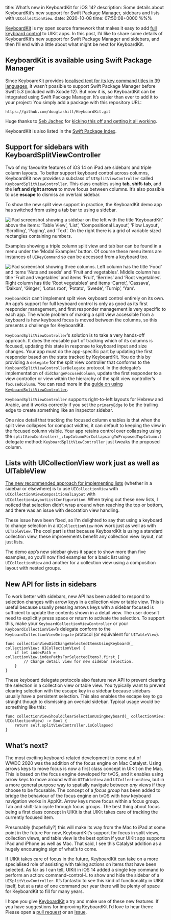 title: What’s new in KeyboardKit for iOS 14?
description: Some details about KeyboardKit’s new support for Swift Package Manager, sidebars and lists with `UICollectionView`.
date: 2020-10-08
time: 07:50:08+0000
%%%

[KeyboardKit][] is my open source framework that makes it easy to add [full keyboard control](/keyboard-control/) to UIKit apps. In this post, I’d like to share some details of KeyboardKit’s new support for Swift Package Manager and sidebars, and then I’ll end with a little about what might be next for KeyboardKit.

## KeyboardKit is available using Swift Package Manager

Since KeyboardKit provides [localised text for its key command titles in 39 languages](/localisation-using-apples-glossaries/), it wasn’t possible to support Swift Package Manager before Swift 5.3 (included with Xcode 12). But now it is, so KeyboardKit can be integrated using Swift Package Manager. It’s easier than ever to add it to your project: You simply add a package with this repository URL:

    https://github.com/douglashill/KeyboardKit.git

Huge thanks to [Seb Jachec](https://twitter.com/Iamsebj) for [kicking this off and getting it all working](https://github.com/douglashill/KeyboardKit/pull/10).

KeyboardKit is also listed in the [Swift Package Index](https://swiftpackageindex.com/douglashill/KeyboardKit).

## Support for sidebars with KeyboardSplitViewController

Two of my favourite features of iOS 14 on iPad are sidebars and triple column layouts. To better support keyboard control across columns, KeyboardKit now provides a subclass of `UISplitViewController` called `KeyboardSplitViewController`. This class enables using **tab**, **shift-tab**, and the **left and right arrows** to move focus between columns. It’s also possible to use **escape** to dismiss an overlaid sidebar.

To show the new split view support in practice, the KeyboardKit demo app has switched from using a tab bar to using a sidebar.

![iPad screenshot showing a sidebar on the left with the title ‘KeyboardKit’ above the items: ‘Table View’, ‘List’, ‘Compositional Layout’, ‘Flow Layout’, ‘Scrolling’, ‘Paging’, and ‘Text’. On the right there is a grid of variable sized rectangles containing numbers.](sidebar.png)

Examples showing a triple column split view and tab bar can be found in a menu under the ‘Modal Examples’ button. Of course these menu items are instances of `UIKeyCommand` so can be accessed from a keyboard too.

![iPad screenshot showing three columns. Left column has the title ‘Food’ and items ‘Nuts and seeds’ and ‘Fruit and vegetables’. Middle column has title ‘Fruit and vegetables’ and items ‘Fruit’, ‘Berries’ and ‘Root vegetables’. Right column has title ‘Root vegetables’ and items ‘Carrot’, ‘Cassava’, ‘Daikon’, ‘Ginger’, ‘Lotus root’, ‘Potato’, ‘Swede’, ‘Turnip’, ‘Yam’.](triple-column.png)

`KeyboardKit` can’t implement split view keyboard control entirely on its own. An app’s support for full keyboard control is only as good as its first responder management, and first responder management is very specific to each app. The whole problem of making a split view accessible from a keyboard is how keyboard focus is moved between the columns, so this presents a challenge for KeyboardKit.

`KeyboardSplitViewController`’s solution is to take a very hands-off approach. It does the reusable part of tracking which of its columns is focused, updating this state in response to keyboard input and size changes. Your app must do the app-specific part by updating the first responder based on the state tracked by KeyboardKit. You do this by providing a `delegate` for the split view controller that conforms to the `KeyboardSplitViewControllerDelegate` protocol. In the delegate’s implementation of `didChangeFocusedColumn`, update the first responder to a view controller or view within the hierarchy of the split view controller’s `focusedColumn`. You can read more in the [guide on using `KeyboardSplitViewController`](https://github.com/douglashill/KeyboardKit/blob/main/KeyboardKit/KeyboardSplitViewController.md).

`KeyboardSplitViewController` supports right-to-left layouts for Hebrew and Arabic, and it works correctly if you set the `primaryEdge` to be the trailing edge to create something like an inspector sidebar.

One nice detail that tracking the focused column enables is that when the split view collapses for compact widths, it can default to keeping the view in the focused column visible. Your app retains control over collapsing using the `splitViewController(_:topColumnForCollapsingToProposedTopColumn:)` delegate method: `KeyboardSplitViewController` just tweaks the proposed column.

## Lists with UICollectionView work just as well as UITableView

[The new recommended approach for implementing lists](https://pspdfkit.com/blog/2020/the-case-for-lists-in-uicollectionview/) (whether in a sidebar or elsewhere) is to use `UICollectionView` with `UICollectionViewCompositionalLayout` with `UICollectionLayoutListConfiguration`. When trying out these new lists, I noticed that selection didn’t wrap around when reaching the top or bottom, and there was an issue with decoration view handling.

These issue have been fixed, so I’m delighted to say that using a keyboard to change selection in a `UICollectionView` now work just as well as with `UITableView`. The cool part is that because KeyboardKit is using a standard collection view, these improvements benefit any collection view layout, not just lists.

The demo app’s new sidebar gives it space to show more than five examples, so you’ll now find examples for a basic list using `UICollectionView` and another for a collection view using a composition layout with nested groups.

## New API for lists in sidebars

To work better with sidebars, new API has been added to respond to selection changes with arrow keys in a collection view or table view. This is useful because usually pressing arrows keys with a sidebar focused is sufficient to update the contents shown in a detail view. The user doesn’t need to explicitly press space or return to activate the selection. To support this, make your `KeyboardCollectionViewController` or your `KeyboardCollectionView`’s delegate conform to the `KeyboardCollectionViewDelegate` protocol (or equivalent for `UITableView`).

<pre><code class="hljs"><span class="hljs-function"><span class="hljs-keyword">func</span> <span class="hljs-title">collectionViewDidChangeSelectedItemsUsingKeyboard</span><span class="hljs-params">(<span class="hljs-number">_</span> collectionView: UICollectionView)</span></span> {
    <span class="hljs-keyword">if</span> <span class="hljs-keyword">let</span> indexPath = collectionView.<span class="hljs-attribute">indexPathsForSelectedItems</span>?.<span class="hljs-attribute">first</span> {
        <span class="hljs-comment">// Change detail view for new sidebar selection.</span>
    }
}
</code></pre>

These keyboard delegate protocols also feature new API to prevent clearing the selection in a collection view or table view. You typically want to prevent clearing selection with the escape key in a sidebar because sidebars usually have a persistent selection. This also enables the escape key to go straight though to dismissing an overlaid sidebar. Typical usage would be something like this:

<pre><code class="hljs"><span class="hljs-function"><span class="hljs-keyword">func</span> <span class="hljs-title">collectionViewShouldClearSelectionUsingKeyboard</span><span class="hljs-params">(<span class="hljs-number">_</span> collectionView: UICollectionView)</span></span> -&gt; <span class="hljs-type">Bool</span> {
    <span class="hljs-keyword">return</span> <span class="hljs-keyword">self</span>.<span class="hljs-attribute">splitViewController</span>.<span class="hljs-attribute">isCollapsed</span>
}
</code></pre>

## What’s next?

The most exciting keyboard-related development to come out of WWDC 2020 was the addition of the focus engine on Mac Catalyst. Using arrows keys to move focus is now a first class concept in UIKit on the Mac. This is based on the focus engine developed for tvOS, and it enables using arrow keys to move around within `UITableView` and `UICollectionView`, but in a more general purpose way to spatially navigate between *any* views if they choose to be focusable. The concept of a *focus group* has been added to bridge the behaviour of the focus engine on tvOS with how keyboard navigation works in AppKit. Arrow keys move focus within a focus group. Tab and shift-tab cycle through focus groups. The best thing about focus being a first class concept in UIKit is that UIKit takes care of tracking the currently focused item.

Presumably (hopefully?) this will make its way from the Mac to iPad at some point in the future For now, KeyboardKit’s support for focus in split views, collection views, and table view is the best option if your UIKit app supports iPad and iPhone as well as Mac. That said, I see this Catalyst addition as a hugely encouraging sign of what’s to come.

If UIKit takes care of focus in the future, KeyboardKit can take on a more specialised role of assisting with taking actions on items that have been selected. As far as I can tell, UIKit in iOS 14 added a single key command to perform an action: command-control-L to show and hide the sidebar of a `UISplitViewController`. It’s fantastic to see this kind of functionality in UIKit itself, but at a rate of one command per year there will be plenty of space for KeyboardKit to fill for many years.

I hope you give [KeyboardKit][] a try and make use of these new features. If you have suggestions for improving KeyboardKit I’d love to hear them: Please open a [pull request](https://github.com/douglashill/KeyboardKit/pulls) or an [issue](https://github.com/douglashill/KeyboardKit/issues/new).

[KeyboardKit]: https://github.com/douglashill/KeyboardKit
